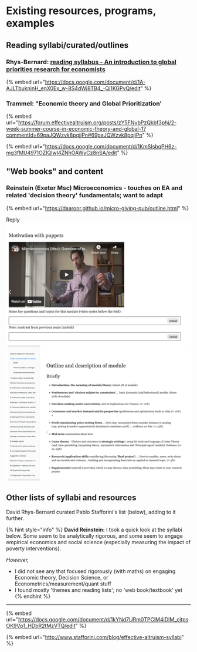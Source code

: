 # Existing resources, programs, examples



## Reading syllabi/curated/outlines

### Rhys-Bernard: [reading syllabus - An introduction to global priorities research for economists](https://forum.effectivealtruism.org/posts/dia3NcGCqLXhWmsaX/an-introduction-to-global-priorities-research-for-economists)

{% embed url="https://docs.google.com/document/d/1A-AJLTbukninH_enX0Ex_w-8S4dWj8TB4_-Qi1KGPvQ/edit" %}

### Trammel: "Economic theory and Global Prioritization' &#x20;

{% embed url="https://forum.effectivealtruism.org/posts/zY5FNvbPzQkbf3phj/2-week-summer-course-in-economic-theory-and-global-1?commentId=69paJQWzvk8pqjjPn#69paJQWzvk8pqjjPn" %}

{% embed url="https://docs.google.com/document/d/1KmSIsbqPH6z-mg3fMU4971OZIQlwI4ZNhOAWyCz8nSA/edit" %}

## "Web books" and content

### Reinstein (Exeter Msc)  Microeconomics - touches on EA and related 'decision theory' fundamentals; want to adapt

{% embed url="https://daaronr.github.io/micro-giving-pub/outline.html" %}

Reply![](<../.gitbook/assets/image (1).png>)![](../.gitbook/assets/image.png)

## Other lists of syllabi and resources

David Rhys-Bernard curated Pablo Stafforini's list (below), adding to it further.



{% hint style="info" %}
**David Reinstein:** I took a quick look at the syllabi below. Some seem to be analytically rigorous, and some seem to engage empirical economics and social science (especially measuring the impact of poverty interventions).

_However,_&#x20;

* I did not see any that focused rigorously (with maths) on engaging Economic theory, Decision Science, or Econometrics/measurement/quant stuff
* I found mostly 'themes and reading lists'; no 'web book/textbook' yet&#x20;
{% endhint %}

****

{% embed url="https://docs.google.com/document/d/1kYNd7URm0TPClM4iDIM_cjtpsOK9Vp1_HDbR2tMzVTQ/edit" %}

{% embed url="http://www.stafforini.com/blog/effective-altruism-syllabi" %}
